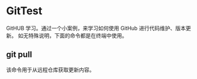 # GitTest
GitHUB 学习。通过一个小案例，来学习如何使用 GitHub 进行代码维护、版本更新。
如无特殊说明，下面的命令都是在终端中使用。

## git pull
该命令用于从远程仓库获取更新内容。